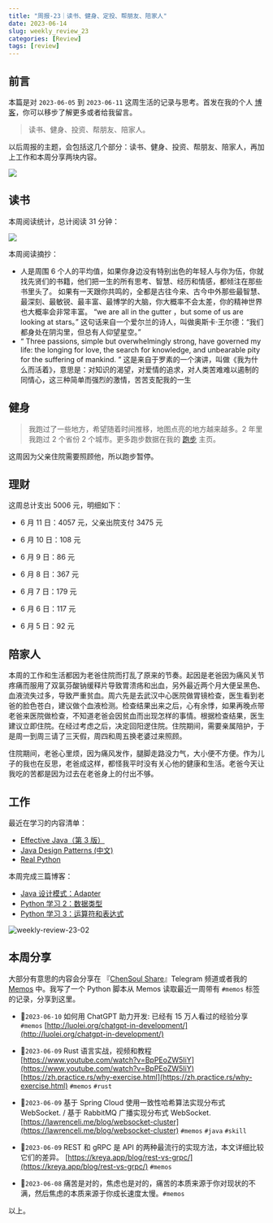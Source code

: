 ```yaml
---
title: "周报-23｜读书、健身、定投、帮朋友、陪家人"
date: 2023-06-14
slug: weekly_review_23
categories: [Review]
tags: [review]
---
```


## 前言

本篇是对 `2023-06-05` 到 `2023-06-11` 这周生活的记录与思考。首发在我的个人 [博客](https://blog.chensoul.cc/)，你可以移步了解更多或者给我留言。

> 读书、健身、投资、帮朋友、陪家人。

以后周报的主题，会包括这几个部分：读书、健身、投资、帮朋友、陪家人，再加上工作和本周分享两块内容。

![](../../../static/images/weekly-review-23-03.webp)

## 读书

本周阅读统计，总计阅读 31 分钟：

![](../../../static/images/weekly-review-23-01.webp)

本周阅读摘抄：

- 人是周围 6 个人的平均值，如果你身边没有特别出色的年轻人与你为伍，你就找先贤们的书籍，他们把一生的所有思考、智慧、经历和情感，都倾注在那些书里头了。 如果有一天跟你共鸣的，全都是古往今来、古今中外那些最智慧、最深刻、最敏锐、最丰富、最博学的大脑，你大概率不会太差，你的精神世界也大概率会非常丰富。 “we are all in the gutter ，but some of us are looking at stars。” 这句话来自一个爱尔兰的诗人，叫做奥斯卡·王尔德：“我们都身处在阴沟里，但总有人仰望星空。”
- “ Three passions, simple but overwhelmingly strong, have governed my life: the longing for love, the search for knowledge, and unbearable pity for the suffering of mankind. ” 这是来自于罗素的一个演讲，叫做《我为什么而活着》，意思是：对知识的渴望，对爱情的追求，对人类苦难难以遏制的同情心，这三种简单而强烈的激情，苦苦支配我的一生

## 健身

> 我跑过了一些地方，希望随着时间推移，地图点亮的地方越来越多。2 年里我跑过 2 个省份 2 个城市。更多跑步数据在我的 [跑步](https://run.chensoul.cc/) 主页。

这周因为父亲住院需要照顾他，所以跑步暂停。

## 理财

这周总计支出 5006 元，明细如下：

- 6 月 11 日：4057 元，父亲出院支付 3475 元

- 6 月 10 日：108 元

- 6 月 9 日：86 元

- 6 月 8 日：367 元

- 6 月 7 日：179 元

- 6 月 6 日：117 元

- 6 月 5 日：92 元

## 陪家人

本周的工作和生活都因为老爸住院而打乱了原来的节奏。起因是老爸因为痛风关节疼痛而服用了双氯芬酸钠缓释片导致胃溃疡和出血，另外最近两个月大便呈黑色、血液流失过多，导致严重贫血。周六先是去武汉中心医院做胃镜检查，医生看到老爸的脸色苍白，建议做个血液检测。检查结果出来之后，心有余悸，如果再晚点带老爸来医院做检查，不知道老爸会因贫血而出现怎样的事情。根据检查结果，医生建议立即住院。在经过考虑之后，决定回阳逻住院。住院期间，需要亲属陪护，于是周一到周三请了三天假，周四和周五换老婆过来照顾。

住院期间，老爸心里烦，因为痛风发作，腿脚走路没力气，大小便不方便。作为儿子的我也在反思，老爸成这样，都怪我平时没有关心他的健康和生活。老爸今天让我吃的苦都是因为过去在老爸身上的付出不够。

## 工作

最近在学习的内容清单：

- [Effective Java（第 3 版）](https://github.com/clxering/Effective-Java-3rd-edition-Chinese-English-bilingual/tree/dev)
- [Java Design Patterns (中文)](https://java-design-patterns.com/zh/)
- [Real Python](https://realpython.com/)

本周完成三篇博客：

- [Java 设计模式：Adapter](/posts/2023/06/10/java-design-patterns-adapter/)
- [Python 学习 2：数据类型](/posts/2023/06/10/python-data-type/)
- [Python 学习 3：运算符和表达式](/posts/2023/06/11/python-operator-and-expression/)

![weekly-review-23-02](../../../static/images/weekly-review-23-02.webp)

## 本周分享

大部分有意思的内容会分享在 『[ChenSoul Share](https://t.me/ichensoul)』Telegram 频道或者我的 [Memos](https://memos.chensoul.cc/) 中。我写了一个 Python 脚本从 Memos 读取最近一周带有 `#memos` 标签的记录，分享到这里。

- 📌`2023-06-10` 如何用 ChatGPT 助力开发: 已经有 15 万人看过的经验分享`#memos` [http://luolei.org/chatgpt-in-development/](http://luolei.org/chatgpt-in-development/)

- 📌`2023-06-09` Rust 语言实战，视频和教程 [https://www.youtube.com/watch?v=BpPEoZW5IiY](https://www.youtube.com/watch?v=BpPEoZW5IiY) [https://zh.practice.rs/why-exercise.html](https://zh.practice.rs/why-exercise.html) `#memos` `#rust`

- 📌`2023-06-09` 基于 Spring Cloud 使用一致性哈希算法实现分布式 WebSocket. / 基于 RabbitMQ 广播实现分布式 WebSocket. [https://lawrenceli.me/blog/websocket-cluster](https://lawrenceli.me/blog/websocket-cluster) `#memos` `#java` `#skill`

- 📌`2023-06-09` REST 和 gRPC 是 API 的两种最流行的实现方法，本文详细比较它们的差异。 [https://kreya.app/blog/rest-vs-grpc/](https://kreya.app/blog/rest-vs-grpc/) `#memos`

- 📌`2023-06-08` 痛苦是对的，焦虑也是对的，痛苦的本质来源于你对现状的不满，然后焦虑的本质来源于你成长速度太慢。`#memos`

以上。
